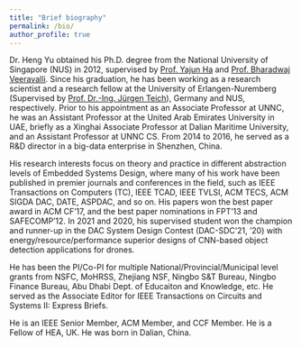 ```yaml
---
title: "Brief biography"
permalink: /bio/
author_profile: true
---
```



Dr. Heng Yu obtained his Ph.D. degree from the National University of Singapore (NUS) in 2012, supervised by [Prof. Yajun Ha](https://faculty.sist.shanghaitech.edu.cn/faculty/hayj/) and [Prof. Bharadwaj Veeravalli](https://www.ece.nus.edu.sg/stfpage/elebv/). Since his graduation, he has been working as a research scientist and a research fellow at the University of Erlangen-Nuremberg (Supervised by [Prof. Dr.-Ing. J&uuml;rgen Teich](https://www.cs12.tf.fau.de/person/juergen-teich/)), Germany and NUS, respectively. Prior to his appointment as an Associate Professor at UNNC, he was an Assistant Professor at the United Arab Emirates University in UAE, briefly as a Xinghai Associate Professor at Dalian Maritime University, and an Assistant Professor at UNNC CS. From 2014 to 2016, he served as a R&D director in a big-data enterprise in Shenzhen, China.

His research interests focus on theory and practice in different abstraction levels of Embedded Systems Design, where many of his work have been published in premier journals and conferences in the field, such as IEEE Transactions on Computers (TC), IEEE TCAD, IEEE TVLSI, ACM TECS, ACM SIGDA DAC, DATE, ASPDAC, and so on. His papers won the best paper award in ACM CF’17, and the best paper nominations in FPT’13 and SAFECOMP’12. In 2021 and 2020, his supervised student won the champion and runner-up in the DAC System Design Contest (DAC-SDC’21, ’20) with energy/resource/performance superior designs of CNN-based object detection applications for drones.

He has been the PI/Co-PI for multiple National/Provincial/Municipal level grants from NSFC, MoHRSS, Zhejiang NSF, Ningbo S&T Bureau, Ningbo Finance Bureau, Abu Dhabi Dept. of Educaiton and Knowledge, etc. He served as the Associate Editor for IEEE Transactions on Circuits and Systems II: Express Briefs.

He is an IEEE Senior Member, ACM Member, and CCF Member. He is a Fellow of HEA, UK. He was born in Dalian, China.
